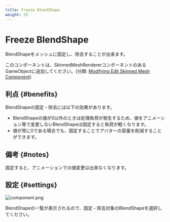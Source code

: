 ```yaml
---
title: Freeze BlendShape
weight: 25
---
```


# Freeze BlendShape

BlendShapeをメッシュに固定し、除去することが出来ます。

このコンポーネントは、SkinnedMeshRendererコンポーネントのあるGameObjectに追加してください。(分類: [Modifying Edit Skinned Mesh Component](../../component-kind/edit-skinned-mesh-components#modifying-component))

## 利点 {#benefits}

BlendShapeの固定・除去には以下の効果があります。

- BlendShapeの値が0以外のときは処理負荷が発生するため、値をアニメーション等で変更しないBlendShapeは固定すると負荷が軽くなります。
- 値が常に0である場合でも、固定することでアバターの容量を削減することができます。

## 備考 {#notes}

固定すると、アニメーションでの値変更は出来なくなります。

## 設定 {#settings}

![component.png](component.png)

BlendShapeの一覧が表示されるので、固定・除去対象のBlendShapeを選択してください。
